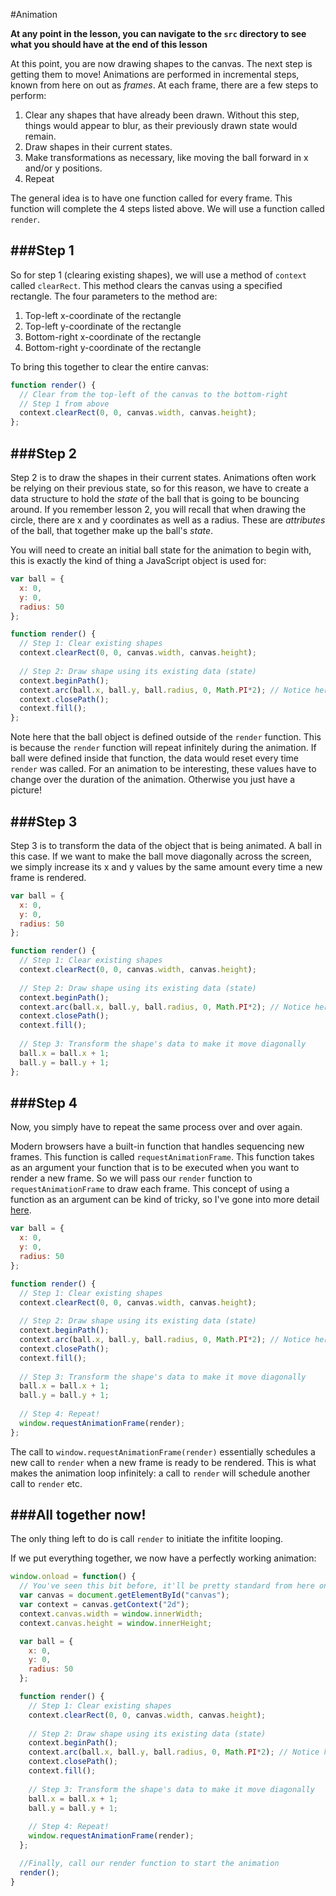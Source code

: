 #Animation

**At any point in the lesson, you can navigate to the `src` directory to see what you should have at the end of this lesson**

At this point, you are now drawing shapes to the canvas. The next step is getting them to move! Animations are performed in incremental steps, known from here on out as *frames*. At each frame, there are a few steps to perform:

1. Clear any shapes that have already been drawn. Without this step, things would appear to blur, as their previously drawn state would remain.
2. Draw shapes in their current states.
3. Make transformations as necessary, like moving the ball forward in x and/or y positions.
4. Repeat

The general idea is to have one function called for every frame. This function will complete the 4 steps listed above. We will use a function called `render`.


###Step 1
---
So for step 1 (clearing existing shapes), we will use a method of `context` called `clearRect`. This method clears the canvas using a specified rectangle. The four parameters to the method are:

1. Top-left x-coordinate of the rectangle
2. Top-left y-coordinate of the rectangle
3. Bottom-right x-coordinate of the rectangle
4. Bottom-right y-coordinate of the rectangle

To bring this together to clear the entire canvas:
```javascript
function render() {
  // Clear from the top-left of the canvas to the bottom-right
  // Step 1 from above
  context.clearRect(0, 0, canvas.width, canvas.height);
};
```

###Step 2
---
Step 2 is to draw the shapes in their current states. Animations often work be relying on their previous state, so for this reason, we have to create a data structure to hold the *state* of the ball that is going to be bouncing around. If you remember lesson 2, you will recall that when drawing the circle, there are x and y coordinates as well as a radius. These are *attributes* of the ball, that together make up the ball's *state*. 

 You will need to create an initial ball state for the animation to begin with, this is exactly the kind of thing a JavaScript object is used for:

```javascript
var ball = {
  x: 0,
  y: 0,
  radius: 50
};

function render() {
  // Step 1: Clear existing shapes
  context.clearRect(0, 0, canvas.width, canvas.height);
  
  // Step 2: Draw shape using its existing data (state)
  context.beginPath();
  context.arc(ball.x, ball.y, ball.radius, 0, Math.PI*2); // Notice here that the (x,y) coordinates and radius come from the ball object
  context.closePath();
  context.fill();
};
```

Note here that the ball object is defined outside of the `render` function. This is because the `render` function will repeat infinitely during the animation. If ball were defined inside that function, the data would reset every time `render` was called. For an animation to be interesting, these values have to change over the duration of the animation. Otherwise you just have a picture!


###Step 3
---
Step 3 is to transform the data of the object that is being animated. A ball in this case. If we want to make the ball move diagonally across the screen, we simply increase its x and y values by the same amount every time a new frame is rendered. 
```javascript
var ball = {
  x: 0,
  y: 0,
  radius: 50
};

function render() {
  // Step 1: Clear existing shapes
  context.clearRect(0, 0, canvas.width, canvas.height);
  
  // Step 2: Draw shape using its existing data (state)
  context.beginPath();
  context.arc(ball.x, ball.y, ball.radius, 0, Math.PI*2); // Notice here that the (x,y) coordinates and radius come from the ball object
  context.closePath();
  context.fill();
  
  // Step 3: Transform the shape's data to make it move diagonally
  ball.x = ball.x + 1;
  ball.y = ball.y + 1;
};
```

###Step 4
---
Now, you simply have to repeat the same process over and over again. 

Modern browsers have a built-in function that handles sequencing new frames. This function is called `requestAnimationFrame`. This function takes as an argument your function that is to be executed when you want to render a new frame. So we will pass our `render` function to `requestAnimationFrame` to draw each frame. This concept of using a function as an argument can be kind of tricky, so I've gone into more detail [here](https://github.com/bholzer/Bouncing-Ball-Animation-Tutorial/tree/master/lesson_3/first_class.md).
```javascript
var ball = {
  x: 0,
  y: 0,
  radius: 50
};

function render() {
  // Step 1: Clear existing shapes
  context.clearRect(0, 0, canvas.width, canvas.height);
  
  // Step 2: Draw shape using its existing data (state)
  context.beginPath();
  context.arc(ball.x, ball.y, ball.radius, 0, Math.PI*2); // Notice here that the (x,y) coordinates and radius come from the ball object
  context.closePath();
  context.fill();
  
  // Step 3: Transform the shape's data to make it move diagonally
  ball.x = ball.x + 1;
  ball.y = ball.y + 1;
  
  // Step 4: Repeat!
  window.requestAnimationFrame(render);
};
```

The call to `window.requestAnimationFrame(render)` essentially schedules a new call to `render` when a new frame is ready to be rendered. This is what makes the animation loop infinitely: a call to `render` will schedule another call to `render` etc.

###All together now!
---
The only thing left to do is call `render` to initiate the infitite looping.

If we put everything together, we now have a perfectly working animation:

```javascript
window.onload = function() {
  // You've seen this bit before, it'll be pretty standard from here on out
  var canvas = document.getElementById("canvas");
  var context = canvas.getContext("2d");
  context.canvas.width = window.innerWidth;
  context.canvas.height = window.innerHeight;

  var ball = {
    x: 0,
    y: 0,
    radius: 50
  };

  function render() {
    // Step 1: Clear existing shapes
    context.clearRect(0, 0, canvas.width, canvas.height);
  
    // Step 2: Draw shape using its existing data (state)
    context.beginPath();
    context.arc(ball.x, ball.y, ball.radius, 0, Math.PI*2); // Notice here that the (x,y) coordinates and radius come from the ball object
    context.closePath();
    context.fill();
  
    // Step 3: Transform the shape's data to make it move diagonally
    ball.x = ball.x + 1;
    ball.y = ball.y + 1;
  
    // Step 4: Repeat!
    window.requestAnimationFrame(render);
  };

  //Finally, call our render function to start the animation
  render();
}
```






